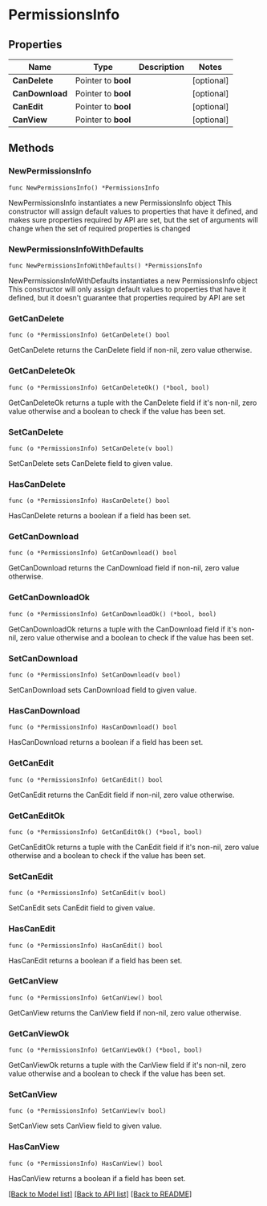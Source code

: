 # PermissionsInfo

## Properties

Name | Type | Description | Notes
------------ | ------------- | ------------- | -------------
**CanDelete** | Pointer to **bool** |  | [optional] 
**CanDownload** | Pointer to **bool** |  | [optional] 
**CanEdit** | Pointer to **bool** |  | [optional] 
**CanView** | Pointer to **bool** |  | [optional] 

## Methods

### NewPermissionsInfo

`func NewPermissionsInfo() *PermissionsInfo`

NewPermissionsInfo instantiates a new PermissionsInfo object
This constructor will assign default values to properties that have it defined,
and makes sure properties required by API are set, but the set of arguments
will change when the set of required properties is changed

### NewPermissionsInfoWithDefaults

`func NewPermissionsInfoWithDefaults() *PermissionsInfo`

NewPermissionsInfoWithDefaults instantiates a new PermissionsInfo object
This constructor will only assign default values to properties that have it defined,
but it doesn't guarantee that properties required by API are set

### GetCanDelete

`func (o *PermissionsInfo) GetCanDelete() bool`

GetCanDelete returns the CanDelete field if non-nil, zero value otherwise.

### GetCanDeleteOk

`func (o *PermissionsInfo) GetCanDeleteOk() (*bool, bool)`

GetCanDeleteOk returns a tuple with the CanDelete field if it's non-nil, zero value otherwise
and a boolean to check if the value has been set.

### SetCanDelete

`func (o *PermissionsInfo) SetCanDelete(v bool)`

SetCanDelete sets CanDelete field to given value.

### HasCanDelete

`func (o *PermissionsInfo) HasCanDelete() bool`

HasCanDelete returns a boolean if a field has been set.

### GetCanDownload

`func (o *PermissionsInfo) GetCanDownload() bool`

GetCanDownload returns the CanDownload field if non-nil, zero value otherwise.

### GetCanDownloadOk

`func (o *PermissionsInfo) GetCanDownloadOk() (*bool, bool)`

GetCanDownloadOk returns a tuple with the CanDownload field if it's non-nil, zero value otherwise
and a boolean to check if the value has been set.

### SetCanDownload

`func (o *PermissionsInfo) SetCanDownload(v bool)`

SetCanDownload sets CanDownload field to given value.

### HasCanDownload

`func (o *PermissionsInfo) HasCanDownload() bool`

HasCanDownload returns a boolean if a field has been set.

### GetCanEdit

`func (o *PermissionsInfo) GetCanEdit() bool`

GetCanEdit returns the CanEdit field if non-nil, zero value otherwise.

### GetCanEditOk

`func (o *PermissionsInfo) GetCanEditOk() (*bool, bool)`

GetCanEditOk returns a tuple with the CanEdit field if it's non-nil, zero value otherwise
and a boolean to check if the value has been set.

### SetCanEdit

`func (o *PermissionsInfo) SetCanEdit(v bool)`

SetCanEdit sets CanEdit field to given value.

### HasCanEdit

`func (o *PermissionsInfo) HasCanEdit() bool`

HasCanEdit returns a boolean if a field has been set.

### GetCanView

`func (o *PermissionsInfo) GetCanView() bool`

GetCanView returns the CanView field if non-nil, zero value otherwise.

### GetCanViewOk

`func (o *PermissionsInfo) GetCanViewOk() (*bool, bool)`

GetCanViewOk returns a tuple with the CanView field if it's non-nil, zero value otherwise
and a boolean to check if the value has been set.

### SetCanView

`func (o *PermissionsInfo) SetCanView(v bool)`

SetCanView sets CanView field to given value.

### HasCanView

`func (o *PermissionsInfo) HasCanView() bool`

HasCanView returns a boolean if a field has been set.


[[Back to Model list]](../README.md#documentation-for-models) [[Back to API list]](../README.md#documentation-for-api-endpoints) [[Back to README]](../README.md)


